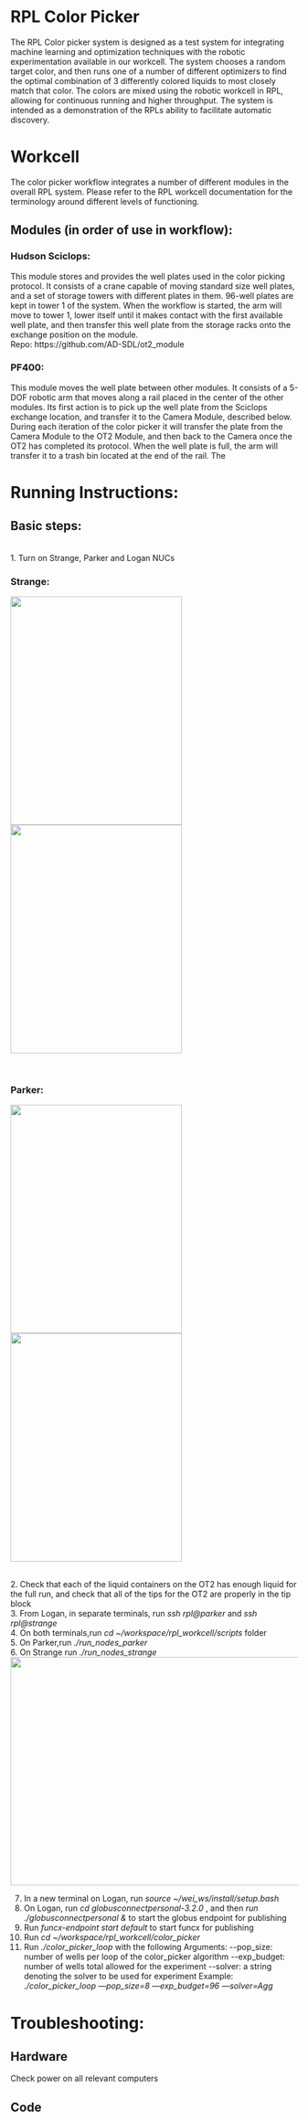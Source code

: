 <h1>RPL Color Picker</h1>

The RPL Color picker system is designed as a test system for integrating machine learning and optimization techniques with the robotic experimentation available in our workcell. The system chooses a random target color, and then runs one of a number of different optimizers to find the optimal combination of 3 differently colored liquids to most closely match that color.  The colors are mixed using the robotic workcell in RPL, allowing for continuous running and higher throughput. The system is intended as a demonstration of the RPLs ability to facilitate automatic discovery.

<h1>Workcell</h1>
The color picker workflow integrates a number of different modules in the overall RPL system. Please refer to the RPL workcell documentation for the terminology around different levels of functioning. 
<h2>Modules (in order of use in workflow):</h2>
<h3>Hudson Sciclops:</h3>  This module stores and provides the well plates used in the color picking protocol. It consists of a crane capable of moving standard size well plates, and a set of storage towers with different plates in them. 96-well plates are kept in tower 1 of the system. When the workflow is started, the arm will move to tower 1, lower itself until it makes contact with the first available well plate, and then transfer this well plate from the storage racks onto  the exchange position on the module. 
<br>Repo: https://github.com/AD-SDL/ot2_module

<h3>PF400:</h3> This module moves the well plate between other modules. It consists of a 5-DOF robotic arm that moves along a rail placed in the center of the other modules. Its first action is to pick up the well plate from the Sciclops exchange location, and transfer it to the Camera Module, described below. During each iteration of the color picker it will transfer the plate from the Camera Module to the OT2 Module, and then back to the Camera once the OT2 has completed its protocol. When the well plate is full, the arm will transfer it to a trash bin located at the end of the rail. The 


<h1>Running Instructions:</h1>
<h2>Basic steps:</h2>
	<br>1. Turn  on Strange, Parker and Logan NUCs
<br><h3>Strange:</h3>
<img src="https://user-images.githubusercontent.com/73187720/232096343-212a562a-e812-4a55-85e7-2fe8eebe4de8.png"  width="300" height="400"><img src="https://user-images.githubusercontent.com/73187720/232096218-127fba12-eebf-4bdb-8cdc-f3e4d3059723.png"  width="300" height="400">

<br> <h3>Parker:</h3>
<img src="https://user-images.githubusercontent.com/73187720/232100088-9ae23729-c71b-45a3-8d05-9ca00f0bdd13.png"  width="300" height="400"><img src="https://user-images.githubusercontent.com/73187720/232099345-7c81732e-a3d7-45a9-a4ab-a90617c4e001.png"  width="300" height="400">


<br>2. Check that each of the liquid containers on the OT2 has enough liquid for the full run,
and check that all of the tips for the OT2 are properly in the tip block
<br>3. From Logan, in separate terminals, run  <em>ssh rpl@parker </em> and  <em>ssh rpl@strange </em>
<br>4. On both terminals,run  <em>cd ~/workspace/rpl_workcell/scripts </em> folder
<br>5. On Parker,run  <em>./run_nodes_parker</em>
<br>6. On Strange run  <em>./run_nodes_strange</em>
<img src="https://user-images.githubusercontent.com/73187720/232088734-ced6f822-847e-4e9e-bd37-165fc8b0982e.png"  width="1000" height="400">


  7. In a new terminal on Logan, run  <em>source ~/wei_ws/install/setup.bash</em>
  8. On Logan, run  <em>cd globusconnectpersonal-3.2.0 </em>, and then  <em>run ./globusconnectpersonal & </em> to start the globus endpoint for publishing
  9. Run  <em>funcx-endpoint start default </em> to start funcx for publishing
  10.  Run  <em>cd ~/workspace/rpl_workcell/color_picker </em>
  11. Run  <em>./color_picker_loop </em> with the following Arguments:
	--pop_size: number of wells per loop of the color_picker algorithm
	--exp_budget: number of wells total allowed for the experiment
	--solver: a string denoting the solver to be used for experiment
   Example:  <em>./color_picker_loop —pop_size=8 —exp_budget=96 —solver=Agg </em><br>
<h1>Troubleshooting:</h1>
<h2> Hardware</h2>
Check power on all relevant computers
<h2>Code</h2>
	
